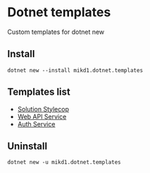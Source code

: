 # Dotnet templates

Custom templates for dotnet new

## Install

```
dotnet new --install mikd1.dotnet.templates
```

## Templates list

* [Solution Stylecop](templates/SlnStylecop/README.md)
* [Web API Service](templates/WebApiService/README.md)
* [Auth Service](templates/AuthService/README.md)


## Uninstall

```
dotnet new -u mikd1.dotnet.templates
```
